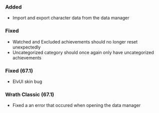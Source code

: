 ### Added
- Import and export character data from the data manager

### Fixed
- Watched and Excluded achievements should no longer reset unexpectedly
- Uncategorized category should once again only have uncategorized achievements

### Fixed (67.1)
- ElvUI skin bug

### Wrath Classic (67.1)
- Fixed a an error that occured when opening the data manager